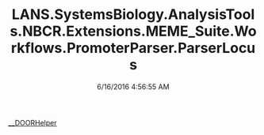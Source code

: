 ﻿---
title: LANS.SystemsBiology.AnalysisTools.NBCR.Extensions.MEME_Suite.Workflows.PromoterParser.ParserLocus
date: 6/16/2016 4:56:55 AM
---

[__DOORHelper](T-LANS.SystemsBiology.AnalysisTools.NBCR.Extensions.MEME_Suite.Workflows.PromoterParser.ParserLocus.__DOORHelper.html)
